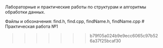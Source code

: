 Лабораторные и практические работы по структурам и алгоритмы обработки данных.        

Файлы и обозначения:
find.h, find.cpp, findName.h, findName.cpp # Практическая работа №1
>>>>>>> b79f05a024b9e9ecc6065c97b526a37f25bcaf30
